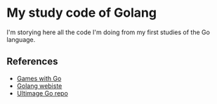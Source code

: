 # My study code of Golang
I'm storying here all the code I'm doing from my first studies of the Go language. 

## References
- [Games with Go](https://gameswithgo.org/)
- [Golang webiste](https://golang.org/)
- [Ultimage Go repo](https://github.com/hoanhan101/ultimate-go)